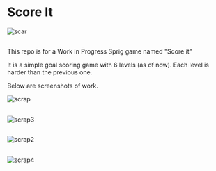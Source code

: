 # Score It

![scar](https://github.com/user-attachments/assets/169822c9-6268-4ed0-b634-dc4dc62cf77e)

## 

This repo is for a Work in Progress Sprig game named "Score it"

It is a simple goal scoring game with 6 levels (as of now). Each level is harder than the previous one.

Below are screenshots of work.


![scrap](https://github.com/user-attachments/assets/c06178f3-2a86-406f-a7c4-0e582b24bab3) 
## 
![scrap3](https://github.com/user-attachments/assets/a39d958d-7f23-4e34-b5df-9b2e6f8fd324)
## 
![scrap2](https://github.com/user-attachments/assets/aa11f3e6-9885-426b-b825-9c9b865d67b2)
## 
![scrap4](https://github.com/user-attachments/assets/6299799f-7ae1-4aeb-8fc5-99fc5c7b399e)
